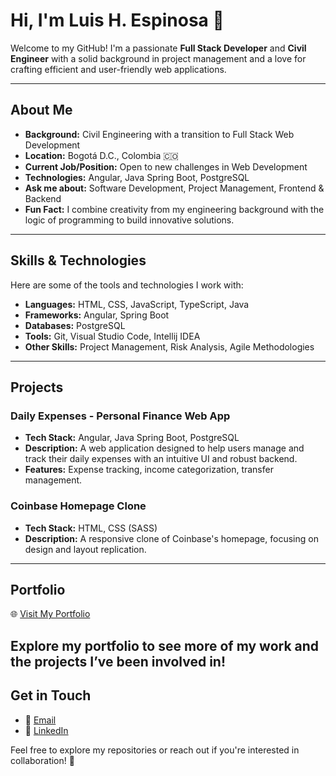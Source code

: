 # Hi, I'm Luis H. Espinosa 👋

Welcome to my GitHub! I'm a passionate **Full Stack Developer** and **Civil Engineer** with a solid background in project management and a love for crafting efficient and user-friendly web applications.

---

## About Me
- **Background:** Civil Engineering with a transition to Full Stack Web Development
- **Location:** Bogotá D.C., Colombia 🇨🇴
- **Current Job/Position:** Open to new challenges in Web Development
- **Technologies:** Angular, Java Spring Boot, PostgreSQL
- **Ask me about:** Software Development, Project Management, Frontend & Backend
- **Fun Fact:** I combine creativity from my engineering background with the logic of programming to build innovative solutions.

---

## Skills & Technologies
Here are some of the tools and technologies I work with:

- **Languages:** HTML, CSS, JavaScript, TypeScript, Java
- **Frameworks:** Angular, Spring Boot
- **Databases:** PostgreSQL
- **Tools:** Git, Visual Studio Code, Intellij IDEA
- **Other Skills:** Project Management, Risk Analysis, Agile Methodologies

---

## Projects
### Daily Expenses - Personal Finance Web App
- **Tech Stack:** Angular, Java Spring Boot, PostgreSQL
- **Description:** A web application designed to help users manage and track their daily expenses with an intuitive UI and robust backend.
- **Features:** Expense tracking, income categorization, transfer management.

### Coinbase Homepage Clone
- **Tech Stack:** HTML, CSS (SASS)
- **Description:** A responsive clone of Coinbase's homepage, focusing on design and layout replication.

---

## Portfolio
🌐 [Visit My Portfolio](https://portfolio-luis-espinosa.web.app/)

Explore my portfolio to see more of my work and the projects I’ve been involved in!
---

## Get in Touch
- 📧 [Email](mailto:luishernandoespinosa@gmail.com)
- 💼 [LinkedIn](https://www.linkedin.com/in/luis-h-espinosa/)

Feel free to explore my repositories or reach out if you're interested in collaboration! 🚀
